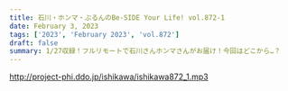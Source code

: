 ```yaml
---
title: 石川・ホンマ・ぶるんのBe-SIDE Your Life! vol.872-1
date: February 3, 2023
tags: ['2023', 'February 2023', 'vol.872']
draft: false
summary: 1/27収録！フルリモートで石川さんホンマさんがお届け！今回はどこから…？
---
```


http://project-phi.ddo.jp/ishikawa/ishikawa872_1.mp3